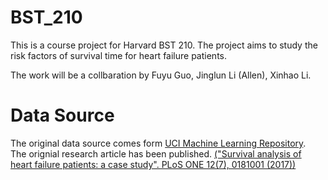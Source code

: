 # BST_210
This is a course project for Harvard BST 210. The project aims to study the risk factors of survival time for heart failure patients.

The work will be a collbaration by Fuyu Guo, Jinglun Li (Allen), Xinhao Li.


# Data Source
The original data source comes form [UCI Machine Learning Repository](https://archive.ics.uci.edu/ml/datasets/Heart+failure+clinical+records).  
The orignial research article has been published.
[("Survival analysis of heart failure patients: a case study". PLoS ONE 12(7), 0181001 (2017))](https://journals.plos.org/plosone/article?id=10.1371/journal.pone.0181001)
